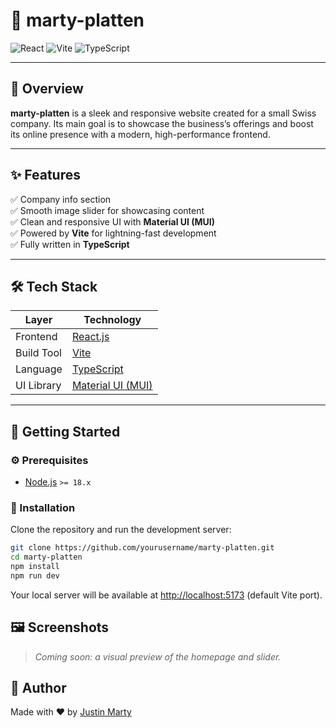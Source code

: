 # 🎨 marty-platten

![React](https://img.shields.io/badge/React-2024-blue?logo=react)
![Vite](https://img.shields.io/badge/Bundler-Vite-purple?logo=vite)
![TypeScript](https://img.shields.io/badge/TypeScript-Strong-blue?logo=typescript)

---

## 📌 Overview

**marty-platten** is a sleek and responsive website created for a small Swiss company. Its main goal is to showcase the business’s offerings and boost its online presence with a modern, high-performance frontend.

---

## ✨ Features

✅ Company info section  
✅ Smooth image slider for showcasing content  
✅ Clean and responsive UI with **Material UI (MUI)**  
✅ Powered by **Vite** for lightning-fast development  
✅ Fully written in **TypeScript**

---

## 🛠 Tech Stack

| Layer      | Technology                                    |
| ---------- | --------------------------------------------- |
| Frontend   | [React.js](https://reactjs.org)               |
| Build Tool | [Vite](https://vitejs.dev)                    |
| Language   | [TypeScript](https://www.typescriptlang.org/) |
| UI Library | [Material UI (MUI)](https://mui.com)          |

---

## 🚀 Getting Started

### ⚙️ Prerequisites

- [Node.js](https://nodejs.org/) `>= 18.x`

### 🔧 Installation

Clone the repository and run the development server:

```bash
git clone https://github.com/yourusername/marty-platten.git
cd marty-platten
npm install
npm run dev
```

Your local server will be available at [http://localhost:5173](http://localhost:5173) (default Vite port).

## 🖼️ Screenshots

> _Coming soon: a visual preview of the homepage and slider._

## 👤 Author

Made with ❤️ by [Justin Marty](https://github.com/RLT-Newside)
